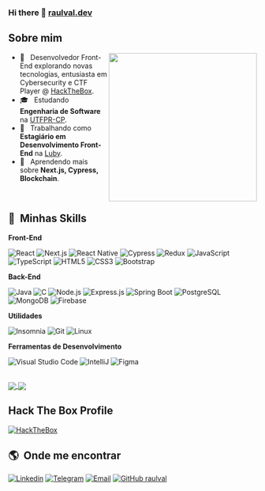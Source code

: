 ### Hi there 👋 <a href="https://raulval.dev">raulval.dev</a>

##  Sobre mim

<img align="right" width="300" src="https://i2.wp.com/allhtaccess.info/wp-content/uploads/2018/03/programming.gif?fit=1281%2C716&ssl=1" />

- 🤔 &nbsp; Desenvolvedor Front-End explorando novas tecnologias, entusiasta em Cybersecurity e CTF Player @ <a href="https://app.hackthebox.com/profile/58032">HackTheBox</a>.
- 🎓 &nbsp; Estudando **Engenharia de Software** na <a href="http://www.utfpr.edu.br/">UTFPR-CP</a>.
- 💼 &nbsp; Trabalhando como **Estagiário em Desenvolvimento Front-End** na <a href="https://luby.com.br/">Luby</a>.
- 🌱 &nbsp; Aprendendo mais sobre **Next.js, Cypress, Blockchain**.


<br/>

## :rocket: &nbsp;Minhas Skills

**Front-End**
  
  ![React](https://img.shields.io/badge/React-20232A?style=for-the-badge&logo=react&logoColor=61DAFB)
  ![Next.js](https://img.shields.io/badge/Next.js-20232A?style=for-the-badge&logo=next.js)
  ![React Native](https://img.shields.io/badge/React_Native-20232A?style=for-the-badge&logo=react&logoColor=61DAFB)
  ![Cypress](https://img.shields.io/badge/Cypress-20232A?style=for-the-badge&logo=cypress)
  ![Redux](https://img.shields.io/badge/Redux-593D88?style=for-the-badge&logo=redux&logoColor=white)
  ![JavaScript](https://img.shields.io/badge/JavaScript-323330?style=for-the-badge&logo=javascript&logoColor=F7DF1E)
  ![TypeScript](https://img.shields.io/badge/TypeScript-white?style=for-the-badge&logo=typescript)
  ![HTML5](https://img.shields.io/badge/HTML5-E34F26?style=for-the-badge&logo=html5&logoColor=white)
  ![CSS3](https://img.shields.io/badge/CSS3-1572B6?style=for-the-badge&logo=css3&logoColor=white)
  ![Bootstrap](https://img.shields.io/badge/Bootstrap-563D7C?style=for-the-badge&logo=bootstrap&logoColor=white)
  
  
**Back-End**

  ![Java](https://img.shields.io/badge/Java-ED8B00?style=for-the-badge&logo=java&logoColor=white)
  ![C](https://img.shields.io/badge/C-00599C?style=for-the-badge&logo=c&logoColor=white)
  ![Node.js](https://img.shields.io/badge/Node.js-43853D?style=for-the-badge&logo=node.js&logoColor=white)
  ![Express.js](https://img.shields.io/badge/Express.js-404D59?style=for-the-badge&logo=express)
  ![Spring Boot](https://img.shields.io/badge/Spring-6DB33F?style=for-the-badge&logo=spring&logoColor=white)
  ![PostgreSQL](https://img.shields.io/badge/PostgreSQL-316192?style=for-the-badge&logo=postgresql&logoColor=white)
  ![MongoDB](https://img.shields.io/badge/MongoDB-4EA94B?style=for-the-badge&logo=mongodb&logoColor=white)
  ![Firebase](https://img.shields.io/badge/Firebase-F29D0C?style=for-the-badge&logo=firebase&logoColor=white)
  
  

**Utilidades**

  ![Insomnia](https://img.shields.io/badge/-Insomnia-593D88?style=for-the-badge&logo=insomnia&logoColor=white)
  ![Git](https://img.shields.io/badge/Git-E34F26?style=for-the-badge&logo=git&logoColor=white)
  ![Linux](https://img.shields.io/badge/Linux-E34F26?style=for-the-badge&logo=linux&logoColor=white)
  
  

**Ferramentas de Desenvolvimento**

  ![Visual Studio Code](https://img.shields.io/badge/-VS%20Code-1572B6?style=for-the-badge&logo=visual-studio-code&logoColor=white)
  ![IntelliJ](https://img.shields.io/badge/-IntelliJ-323330?style=for-the-badge&logo=intellij-idea&logoColor=white)
  ![Figma](https://img.shields.io/badge/-Figma-323330?style=for-the-badge&logo=figma&logoColor=white)

<br/>

<a href="https://github.com/raulval">
  <img align="center" src="https://github-readme-stats.vercel.app/api/top-langs/?username=raulval&theme=dracula&hide_langs_below=1&layout=compact&langs_count=8" />
</a>

<a href="https://github.com/raulval">
  <img align="center" src="https://github-readme-stats.vercel.app/api?username=raulval&theme=dracula&show_icons=true&count_private=true&include_all_commits=true" />
</a>

<br/>

## Hack The Box Profile
[![HackTheBox](https://www.hackthebox.com/badge/image/58032)](https://app.hackthebox.com/profile/58032)


## :earth_americas: &nbsp;Onde me encontrar

[![Linkedin](https://img.shields.io/badge/-Linkedin-blue?style=for-the-badge&logo=Linkedin&logoColor=white&link=https://www.linkedin.com/in/raulval/)](https://www.linkedin.com/in/raulval/)
[![Telegram](https://img.shields.io/badge/Telegram-2CA5E0?style=for-the-badge&logo=telegram&logoColor=white&link=https://t.me/raul_val)](https://t.me/raul_val)
[![Email](https://img.shields.io/badge/raulval@pm.me-8B89CC?style=for-the-badge&logo=email&logoColor=white&link=mailto:raulval@pm.me)](mailto:raulval@pm.me)
[![GitHub raulval]( https://img.shields.io/github/followers/raulval?label=follow&style=for-the-badge)](https://github.com/raulval)
